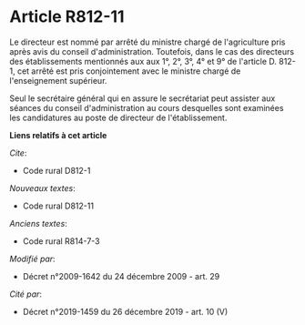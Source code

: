 # Article R812-11

Le directeur est nommé par arrêté du ministre chargé de l'agriculture pris après avis du conseil d'administration. Toutefois,
dans le cas des directeurs des établissements mentionnés aux aux 1°, 2°, 3°, 4° et 9° de l'article D. 812-1, cet arrêté est
pris conjointement avec le ministre chargé de l'enseignement supérieur. 

Seul le secrétaire général qui en assure le secrétariat peut assister aux séances du conseil d'administration au cours
desquelles sont examinées les candidatures au poste de directeur de l'établissement.

**Liens relatifs à cet article**

_Cite_:

  - Code rural D812-1

_Nouveaux textes_:

  - Code rural D812-11

_Anciens textes_:

  - Code rural R814-7-3

_Modifié par_:

  - Décret n°2009-1642 du 24 décembre 2009 - art. 29

_Cité par_:

  - Décret n°2019-1459 du 26 décembre 2019 - art. 10 (V)
